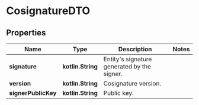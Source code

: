 
# CosignatureDTO

## Properties
Name | Type | Description | Notes
------------ | ------------- | ------------- | -------------
**signature** | **kotlin.String** | Entity&#39;s signature generated by the signer. | 
**version** | **kotlin.String** | Cosignature version. | 
**signerPublicKey** | **kotlin.String** | Public key. | 



